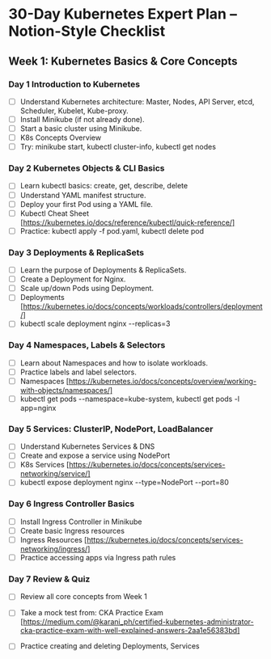 # 30-Day Kubernetes Expert Plan – Notion-Style Checklist

## Week 1: Kubernetes Basics & Core Concepts

### Day 1 Introduction to Kubernetes
- [ ] Understand Kubernetes architecture: Master, Nodes, API Server, etcd, Scheduler, Kubelet, Kube-proxy.
- [ ] Install Minikube (if not already done).
- [ ] Start a basic cluster using Minikube.
- [ ] K8s Concepts Overview
- [ ] Try: minikube start, kubectl cluster-info, kubectl get nodes

### Day 2 Kubernetes Objects & CLI Basics
- [ ] Learn kubectl basics: create, get, describe, delete
- [ ] Understand YAML manifest structure.
- [ ] Deploy your first Pod using a YAML file.
- [ ] Kubectl Cheat Sheet [https://kubernetes.io/docs/reference/kubectl/quick-reference/]
- [ ] Practice: kubectl apply -f pod.yaml, kubectl delete pod <name>

### Day 3 Deployments & ReplicaSets
- [ ] Learn the purpose of Deployments & ReplicaSets.
- [ ] Create a Deployment for Nginx.
- [ ] Scale up/down Pods using Deployment.
- [ ] Deployments [https://kubernetes.io/docs/concepts/workloads/controllers/deployment/]
- [ ] kubectl scale deployment nginx --replicas=3

### Day 4 Namespaces, Labels & Selectors
- [ ] Learn about Namespaces and how to isolate workloads.
- [ ] Practice labels and label selectors.
- [ ] Namespaces [https://kubernetes.io/docs/concepts/overview/working-with-objects/namespaces/]
- [ ] kubectl get pods --namespace=kube-system, kubectl get pods -l app=nginx

### Day 5 Services: ClusterIP, NodePort, LoadBalancer
- [ ] Understand Kubernetes Services & DNS
- [ ] Create and expose a service using NodePort
- [ ] K8s Services [https://kubernetes.io/docs/concepts/services-networking/service/]
- [ ] kubectl expose deployment nginx --type=NodePort --port=80

### Day 6 Ingress Controller Basics
- [ ] Install Ingress Controller in Minikube
- [ ] Create basic Ingress resources
- [ ] Ingress Resources [https://kubernetes.io/docs/concepts/services-networking/ingress/]
- [ ] Practice accessing apps via Ingress path rules

### Day 7 Review & Quiz
- [ ] Review all core concepts from Week 1
- [ ] Take a mock test from:
  CKA Practice Exam [https://medium.com/@karani_ph/certified-kubernetes-administrator-cka-practice-exam-with-well-explained-answers-2aa1e56383bd]
- [ ] Practice creating and deleting Deployments, Services

